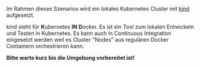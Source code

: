 Im Rahmen dieses Szenarios wird ein lokales Kubernetes Cluster mit [kind](https://kind.sigs.k8s.io/) aufgesetzt.

kind steht für **K**ubernetes **IN** **D**ocker. Es ist ein Tool zum lokalen Entwickeln und Testen in Kubernetes. Es kann auch in Continuous Integration eingesetzt werden weil es Cluster "Nodes" aus regulären Docker Containern orchestrieren kann.

**Bitte warte kurz bis die Umgebung vorbereitet ist!**